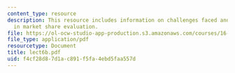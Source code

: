 ```yaml
---
content_type: resource
description: This resource includes information on challenges faced and the tasks
  in market share evaluation.
file: https://ol-ocw-studio-app-production.s3.amazonaws.com/courses/16-75j-airline-management-spring-2006/f4cf28d87d1ac891f5fa4ebd5faa557d_lect6b.pdf
file_type: application/pdf
resourcetype: Document
title: lect6b.pdf
uid: f4cf28d8-7d1a-c891-f5fa-4ebd5faa557d
---
```

